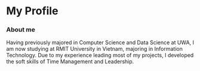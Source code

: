 # My Profile
### About me
Having previously majored in Computer Science and Data Science at UWA, I am now studying at RMIT University in Vietnam, majoring in Information Technology. Due to my experience leading most of my projects, I developed the soft skills of Time Management and Leadership.

